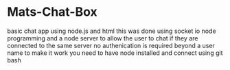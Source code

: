# Mats-Chat-Box
basic chat app using node.js and html this was done using socket io node programming and a node server to allow the user to chat if they are connected to the same server no authenication is required beyond a user name to make it work you need to have node installed and connect using git bash
